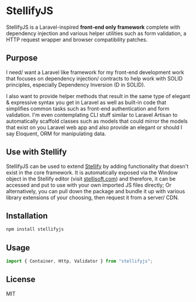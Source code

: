 # StellifyJS

StellifyJS is a Laravel-inspired **front-end only framework** complete with dependency injection and various helper utilities such as form validation, a HTTP request wrapper and browser compatibility patches. 

## Purpose

I need/ want a Laravel like framework for my front-end development work that focuses on dependency injection/ contracts to help work with SOLID principles, especially Dependency Inversion (D in SOLID).

I also want to provide helper methods that result in the same type of elegant & expressive syntax you get in Laravel as well as built-in code that simplifies common tasks such as front-end authentication and form validation. I'm even contemplating CLI stuff similar to Laravel Artisan to automatically scaffold classes such as models that could mirror the models that exist on you Laravel web app and also provide an elegant or should I say Eloquent, ORM for manipulating data.


## Use with Stellify

StellifyJS can be used to extend [Stellify](https://github.com/Stellify-Software-Ltd/stellify) by adding functionality that doesn't exist in the core framework. It is automatically exposed via the Window object in the Stellify editor (visit [stellisoft.com](https://stellisoft.com)) and therefore, it can be accessed and put to use with your own imported JS files directly; Or alternatively, you can pull down the package and bundle it up with various library extensions of your choosing, then request it from a server/ CDN.

## Installation
```sh
npm install stellifyjs
```

## Usage
```js
import { Container, Http, Validator } from "stellifyjs";
```

## License
MIT
